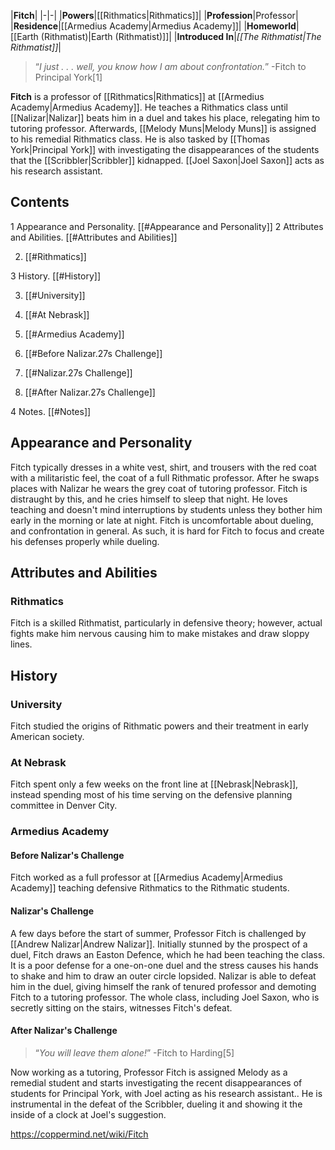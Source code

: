 |**Fitch**|
|-|-|
|**Powers**|[[Rithmatics\|Rithmatics]]|
|**Profession**|Professor|
|**Residence**|[[Armedius Academy\|Armedius Academy]]|
|**Homeworld**|[[Earth (Rithmatist)\|Earth (Rithmatist)]]|
|**Introduced In**|*[[The Rithmatist\|The Rithmatist]]*|

>“*I just . . . well, you know how I am about confrontation.*”
\-Fitch to Principal York[1]


**Fitch** is a professor of [[Rithmatics\|Rithmatics]] at [[Armedius Academy\|Armedius Academy]]. He teaches a Rithmatics class until [[Nalizar\|Nalizar]] beats him in a duel and takes his place, relegating him to tutoring professor. Afterwards, [[Melody Muns\|Melody Muns]] is assigned to his remedial Rithmatics class. He is also tasked by [[Thomas York\|Principal York]] with investigating the disappearances of the students that the [[Scribbler\|Scribbler]] kidnapped. [[Joel Saxon\|Joel Saxon]] acts as his research assistant.

## Contents

1 Appearance and Personality. [[#Appearance and Personality]] 
2 Attributes and Abilities. [[#Attributes and Abilities]] 

2. [[#Rithmatics]] 


3 History. [[#History]] 

3. [[#University]] 
3. [[#At Nebrask]] 
3. [[#Armedius Academy]] 

3. [[#Before Nalizar.27s Challenge]] 
3. [[#Nalizar.27s Challenge]] 
3. [[#After Nalizar.27s Challenge]] 




4 Notes. [[#Notes]] 


## Appearance and Personality
Fitch typically dresses in a white vest, shirt, and trousers with the red coat with a militaristic feel, the coat of a full Rithmatic professor. After he swaps places with Nalizar he wears the grey coat of tutoring professor. Fitch is distraught by this, and he cries himself to sleep that night. He loves teaching and doesn't mind interruptions by students unless they bother him early in the morning or late at night. Fitch is uncomfortable about dueling, and confrontation in general. As such, it is hard for Fitch to focus and create his defenses properly while dueling.

## Attributes and Abilities
### Rithmatics
Fitch is a skilled Rithmatist, particularly in defensive theory; however, actual fights make him nervous causing him to make mistakes and draw sloppy lines.

## History
### University
Fitch studied the origins of Rithmatic powers and their treatment in early American society.

### At Nebrask
Fitch spent only a few weeks on the front line at [[Nebrask\|Nebrask]], instead spending most of his time serving on the defensive planning committee in Denver City.

### Armedius Academy
#### Before Nalizar's Challenge
Fitch worked as a full professor at [[Armedius Academy\|Armedius Academy]] teaching defensive Rithmatics to the Rithmatic students.

#### Nalizar's Challenge
A few days before the start of summer, Professor Fitch is challenged by [[Andrew Nalizar\|Andrew Nalizar]]. Initially stunned by the prospect of a duel, Fitch draws an Easton Defence, which he had been teaching the class. It is a poor defense for a one-on-one duel and the stress causes his hands to shake and him to draw an outer circle lopsided. Nalizar is able to defeat him in the duel, giving himself the rank of tenured professor and demoting Fitch to a tutoring professor. The whole class, including Joel Saxon, who is secretly sitting on the stairs, witnesses Fitch's defeat.

#### After Nalizar's Challenge
>“*You will leave them *alone*!*”
\-Fitch to Harding[5]


Now working as a tutoring, Professor Fitch is assigned Melody as a remedial student and starts investigating the recent disappearances of students for Principal York, with Joel acting as his research assistant.. He is instrumental in the defeat of the Scribbler, dueling it and showing it the inside of a clock at Joel's suggestion.




https://coppermind.net/wiki/Fitch